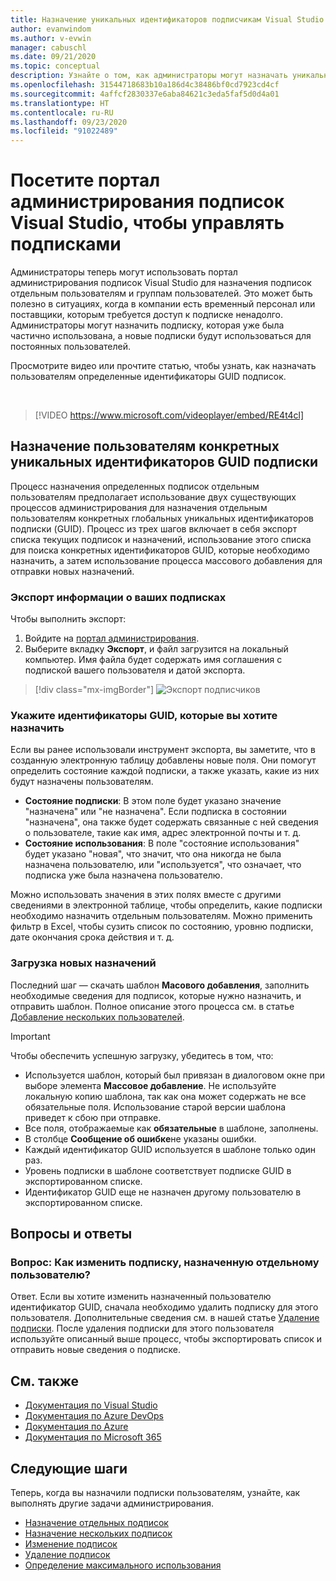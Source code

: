 ```yaml
---
title: Назначение уникальных идентификаторов подписчикам Visual Studio | Документация Майкрософт
author: evanwindom
ms.author: v-evwin
manager: cabuschl
ms.date: 09/21/2020
ms.topic: conceptual
description: Узнайте о том, как администраторы могут назначать уникальные идентификаторы (GUID) подписок подписчикам.
ms.openlocfilehash: 31544718683b10a186d4c38486bf0cd7923cd4cf
ms.sourcegitcommit: 4affcf2830337e6aba84621c3eda5faf5d0d4a01
ms.translationtype: HT
ms.contentlocale: ru-RU
ms.lasthandoff: 09/23/2020
ms.locfileid: "91022489"
---
```

# <a name="assign-specific-subscriptions-in-the-visual-studio-subscriptions-administration-portal"></a>Посетите портал администрирования подписок Visual Studio, чтобы управлять подписками

Администраторы теперь могут использовать портал администрирования подписок Visual Studio для назначения подписок отдельным пользователям и группам пользователей.  Это может быть полезно в ситуациях, когда в компании есть временный персонал или поставщики, которым требуется доступ к подписке ненадолго.  Администраторы могут назначить подписку, которая уже была частично использована, а новые подписки будут использоваться для постоянных пользователей.  

Просмотрите видео или прочтите статью, чтобы узнать, как назначать пользователям определенные идентификаторы GUID подписок. 

<br>

> [!VIDEO https://www.microsoft.com/videoplayer/embed/RE4t4cl]


## <a name="assign-specific-subscription-guids-to-users"></a>Назначение пользователям конкретных уникальных идентификаторов GUID подписки

Процесс назначения определенных подписок отдельным пользователям предполагает использование двух существующих процессов администрирования для назначения отдельным пользователям конкретных глобальных уникальных идентификаторов подписки (GUID).  Процесс из трех шагов включает в себя экспорт списка текущих подписок и назначений, использование этого списка для поиска конкретных идентификаторов GUID, которые необходимо назначить, а затем использование процесса массового добавления для отправки новых назначений.

### <a name="export-your-subscriptions-information"></a>Экспорт информации о ваших подписках

Чтобы выполнить экспорт:
1. Войдите на [портал администрирования](https://manage.visualstudio.com).
2. Выберите вкладку **Экспорт**, и файл загрузится на локальный компьютер. Имя файла будет содержать имя соглашения с подпиской вашего пользователя и датой экспорта.
> [!div class="mx-imgBorder"]
> ![Экспорт подписчиков](_img/exporting-subscriptions/exporting-subscriptions.png "Щелкните «Экспорт» , чтобы сохранить список назначенных подписок с данными о подписчике.")

### <a name="identify-the-guids-you-want-to-assign"></a>Укажите идентификаторы GUID, которые вы хотите назначить

Если вы ранее использовали инструмент экспорта, вы заметите, что в созданную электронную таблицу добавлены новые поля.  Они помогут определить состояние каждой подписки, а также указать, какие из них будут назначены пользователям.  

- **Состояние подписки**: В этом поле будет указано значение "назначена" или "не назначена".  Если подписка в состоянии "назначена", она также будет содержать связанные с ней сведения о пользователе, такие как имя, адрес электронной почты и т. д. 
- **Состояние использования**: В поле "состояние использования" будет указано "новая", что значит, что она никогда не была назначена пользователю, или "используется", что означает, что подписка уже была назначена пользователю.  

Можно использовать значения в этих полях вместе с другими сведениями в электронной таблице, чтобы определить, какие подписки необходимо назначить отдельным пользователям. Можно применить фильтр в Excel, чтобы сузить список по состоянию, уровню подписки, дате окончания срока действия и т. д. 

### <a name="upload-your-new-assignments"></a>Загрузка новых назначений

Последний шаг — скачать шаблон **Масового добавления**, заполнить необходимые сведения для подписок, которые нужно назначить, и отправить шаблон.  Полное описание этого процесса см. в статье [Добавление нескольких пользователей](assign-license-bulk.md).  

> [!IMPORTANT]
> Чтобы обеспечить успешную загрузку, убедитесь в том, что:
> - Используется шаблон, который был привязан в диалоговом окне при выборе элемента **Массовое добавление**.  Не используйте локальную копию шаблона, так как она может содержать не все обязательные поля.  Использование старой версии шаблона приведет к сбою при отправке. 
> - Все поля, отображаемые как **обязательные** в шаблоне, заполнены.
> - В столбце **Сообщение об ошибке**не указаны ошибки.
> - Каждый идентификатор GUID используется в шаблоне только один раз. 
> - Уровень подписки в шаблоне соответствует подписке GUID в экспортированном списке. 
> - Идентификатор GUID еще не назначен другому пользователю в экспортированном списке. 

## <a name="frequently-asked-questions"></a>Вопросы и ответы
### <a name="q-how-do-i-change-which-subscription-is-currently-assigned-to-an-individual-user"></a>Вопрос: Как изменить подписку, назначенную отдельному пользователю?
Ответ. Если вы хотите изменить назначенный пользователю идентификатор GUID, сначала необходимо удалить подписку для этого пользователя.  Дополнительные сведения см. в нашей статье [Удаление подписки](delete-license.md).  После удаления подписки для этого пользователя используйте описанный выше процесс, чтобы экспортировать список и отправить новые сведения о подписке.  

## <a name="see-also"></a>См. также
- [Документация по Visual Studio](/visualstudio/)
- [Документация по Azure DevOps](/azure/devops/)
- [Документация по Azure](/azure/)
- [Документация по Microsoft 365](/microsoft-365/)

## <a name="next-steps"></a>Следующие шаги
Теперь, когда вы назначили подписки пользователям, узнайте, как выполнять другие задачи администрирования.
- [Назначение отдельных подписок](assign-license.md)
- [Назначение нескольких подписок](assign-license-bulk.md)
- [Изменение подписок](edit-license.md)
- [Удаление подписок](delete-license.md)
- [Определение максимального использования](maximum-usage.md)


